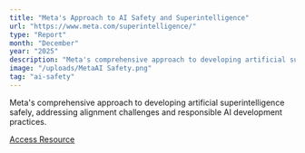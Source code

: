 ```yaml
---
title: "Meta's Approach to AI Safety and Superintelligence"
url: "https://www.meta.com/superintelligence/"
type: "Report"
month: "December"
year: "2025"
description: "Meta's comprehensive approach to developing artificial superintelligence safely, addressing alignment challenges and responsible AI development practices."
image: "/uploads/MetaAI Safety.png"
tag: "ai-safety"
---
```


Meta's comprehensive approach to developing artificial superintelligence safely, addressing alignment challenges and responsible AI development practices.

[Access Resource](https://www.meta.com/superintelligence/)